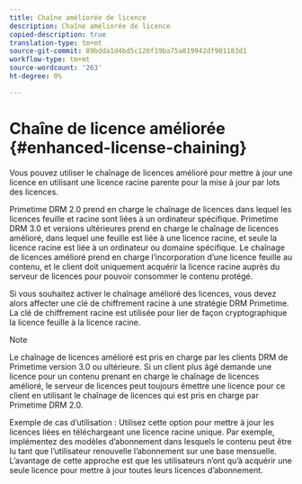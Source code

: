 ```yaml
---
title: Chaîne améliorée de licence
description: Chaîne améliorée de licence
copied-description: true
translation-type: tm+mt
source-git-commit: 89bdda1d4bd5c126f19ba75a819942df901183d1
workflow-type: tm+mt
source-wordcount: '263'
ht-degree: 0%

---
```



# Chaîne de licence améliorée {#enhanced-license-chaining}

Vous pouvez utiliser le chaînage de licences amélioré pour mettre à jour une licence en utilisant une licence racine parente pour la mise à jour par lots des licences.

Primetime DRM 2.0 prend en charge le chaînage de licences dans lequel les licences feuille et racine sont liées à un ordinateur spécifique. Primetime DRM 3.0 et versions ultérieures prend en charge le chaînage de licences amélioré, dans lequel une feuille est liée à une licence racine, et seule la licence racine est liée à un ordinateur ou domaine spécifique. Le chaînage de licences amélioré prend en charge l’incorporation d’une licence feuille au contenu, et le client doit uniquement acquérir la licence racine auprès du serveur de licences pour pouvoir consommer le contenu protégé.

Si vous souhaitez activer le chaînage amélioré des licences, vous devez alors affecter une clé de chiffrement racine à une stratégie DRM Primetime. La clé de chiffrement racine est utilisée pour lier de façon cryptographique la licence feuille à la licence racine.

>[!NOTE]
>
>Le chaînage de licences amélioré est pris en charge par les clients DRM de Primetime version 3.0 ou ultérieure. Si un client plus âgé demande une licence pour un contenu prenant en charge le chaînage de licences amélioré, le serveur de licences peut toujours émettre une licence pour ce client en utilisant le chaînage de licences qui est pris en charge par Primetime DRM 2.0.

Exemple de cas d’utilisation : Utilisez cette option pour mettre à jour les licences liées en téléchargeant une licence racine unique. Par exemple, implémentez des modèles d’abonnement dans lesquels le contenu peut être lu tant que l’utilisateur renouvelle l’abonnement sur une base mensuelle. L’avantage de cette approche est que les utilisateurs n’ont qu’à acquérir une seule licence pour mettre à jour toutes leurs licences d’abonnement.
